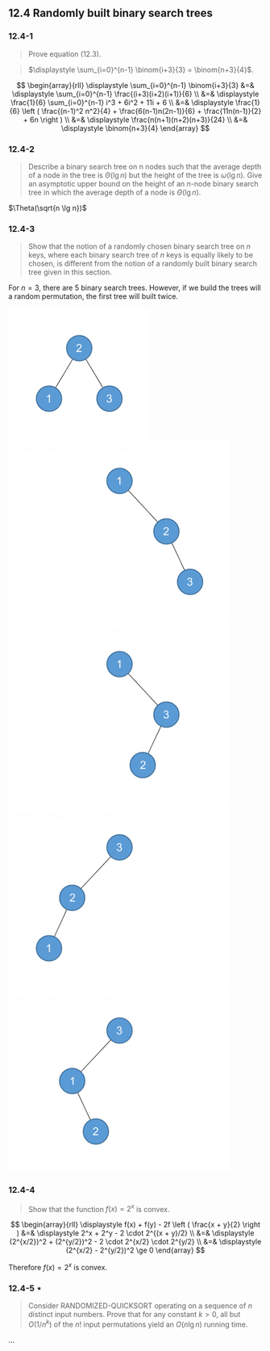 ## 12.4 Randomly built binary search trees

### 12.4-1

> Prove equation (12.3).

> $\displaystyle \sum_{i=0}^{n-1} \binom{i+3}{3} = \binom{n+3}{4}$.

$$
\begin{array}{rll}
\displaystyle \sum_{i=0}^{n-1} \binom{i+3}{3}
&=& \displaystyle \sum_{i=0}^{n-1} \frac{(i+3)(i+2)(i+1)}{6} \\
&=& \displaystyle \frac{1}{6} \sum_{i=0}^{n-1} i^3 + 6i^2 + 11i + 6 \\
&=& \displaystyle \frac{1}{6} \left ( \frac{(n-1)^2 n^2}{4} + \frac{6(n-1)n(2n-1)}{6} + \frac{11n(n-1)}{2} + 6n \right ) \\
&=& \displaystyle \frac{n(n+1)(n+2)(n+3)}{24} \\
&=& \displaystyle \binom{n+3}{4}
\end{array}
$$

### 12.4-2

> Describe a binary search tree on n nodes such that the average depth of a node in the tree is $\Theta(\lg n)$ but the height of the tree is $\omega(\lg n)$. Give an asymptotic upper bound on the height of an $n$-node binary search tree in which the average depth of a node is $\Theta(\lg n)$.

$\Theta(\sqrt{n \lg n})$

### 12.4-3

> Show that the notion of a randomly chosen binary search tree on $n$ keys, where each binary search tree of $n$ keys is equally likely to be chosen, is different from the notion of a randomly built binary search tree given in this section.

For $n=3$, there are 5 binary search trees. However, if we build the trees will a random permutation, the first tree will built twice.

![](img/12.4-3_1.png)
![](img/12.4-3_2.png)
![](img/12.4-3_3.png)
![](img/12.4-3_4.png)
![](img/12.4-3_5.png)

### 12.4-4

> Show that the function $f(x) = 2^x$ is convex.

$$
\begin{array}{rll}
\displaystyle f(x) + f(y) - 2f \left ( \frac{x + y}{2} \right )
&=& \displaystyle 2^x + 2^y - 2 \cdot 2^{(x + y)/2} \\
&=& \displaystyle (2^{x/2})^2 + (2^{y/2})^2 - 2 \cdot 2^{x/2} \cdot 2^{y/2} \\
&=& \displaystyle (2^{x/2} - 2^{y/2})^2 \ge 0
\end{array}
$$

Therefore $f(x) = 2^x$ is convex.

### 12.4-5 $\star$

> Consider RANDOMIZED-QUICKSORT operating on a sequence of $n$ distinct input numbers. Prove that for any constant $k > 0$, all but $O(1/n^k)$ of the $n!$ input permutations yield an $O(n\lg n)$ running time.

$\dots$

